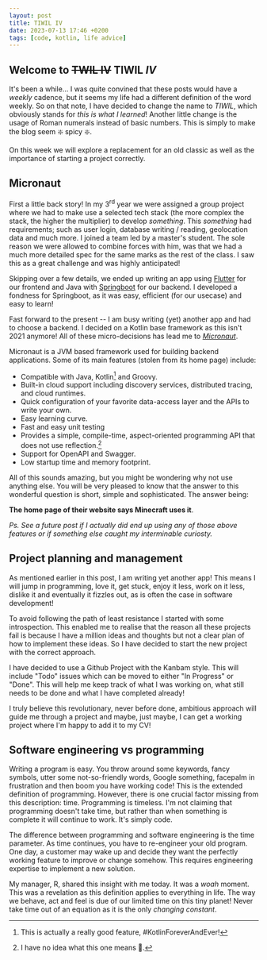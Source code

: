 ```yaml
---
layout: post
title: TIWIL IV
date: 2023-07-13 17:46 +0200
tags: [code, kotlin, life advice]
---
```


## Welcome to ~~TWIL IV~~ TIWIL _IV_
It's been a while... I was quite convined that these posts would have a _weekly_ cadence, but it seems my life had a different definition of the word weekly. So on that note, I have decided to change the name to _TIWIL_, which obviously stands for _this is what I learned_! Another little change is the usage of Roman numerals instead of basic numbers. This is simply to make the blog seem :sparkle: spicy :sparkle:.

On this week we will explore a replacement for an old classic as well as the importance of starting a project correctly.

## Micronaut
First a little back story! In my 3<sup>rd</sup> year we were assigned a group project where we had to make use a selected  tech stack (the more complex the stack, the higher the multiplier) to develop _something_. This _something_ had requirements; such as user login, database writing / reading, geolocation data and much more. I joined a team led by a master's student. The sole reason we were allowed to combine forces with him, was that we had a much more detailed spec for the same marks as the rest of the class. I saw this as a great challenge and was highly anticipated!

Skipping over a few details, we ended up writing an app using [Flutter](https://flutter.dev/) for our frontend and Java with [Springboot](https://spring.io/projects/spring-boot) for our backend. I developed a fondness for Springboot, as it was easy, efficient (for our usecase) and easy to learn!

Fast forward to the present -- I am busy writing (yet) another app and had to choose a backend. I decided on a Kotlin base framework as this isn't 2021 anymore! All of these micro-decisions has lead me to *[Micronaut](https://micronaut.io/)*.

Micronaut is a JVM based framework used for building backend applications. Some of its main features (stolen from its home page) include:

- Compatible with Java, Kotlin[^1] and Groovy.
- Built-in cloud support including discovery services, distributed tracing, and cloud runtimes.
- Quick configuration of your favorite data-access layer and the APIs to write your own.
- Easy learning curve.
- Fast and easy unit testing
- Provides a simple, compile-time, aspect-oriented programming API that does not use reflection.[^2]
- Support for OpenAPI and Swagger.
- Low startup time and memory footprint.

All of this sounds amazing, but you might be wondering why not use anything else. You will be very pleased to know that the answer to this wonderful question is short, simple and sophisticated. The answer being:

**The home page of their website says Minecraft uses it**.

_Ps. See a future post if I actually did end up using any of those above features or if something else caught my interminable curiosty._

## Project planning and management
As mentioned earlier in this post, I am writing yet another app! This means I will jump in programming, love it, get stuck, enjoy it less, work on it less, dislike it and eventually it fizzles out, as is often the case in software development!

To avoid following the path of least resistance I started with some introspection. This enabled me to realise that the reason all these projects fail is because I have a million ideas and thoughts but not a clear plan of how to implement these ideas. So I have decided to start the new project with the correct approach. 

I have decided to use a Github Project with the Kanbam style. This will include "Todo" issues which can be moved to either "In Progress" or "Done". This will help me keep track of what I was working on, what still needs to be done and what I have completed already!

I truly believe this revolutionary, never before done, ambitious approach will guide me through a project and maybe, just maybe, I can get a working project where I'm happy to add it to my CV!

## Software engineering vs programming
Writing a program is easy. You throw around some keywords, fancy symbols, utter some not-so-friendly words, Google something, facepalm in frustration and then boom you have working code! This is the extended definition of programming. However, there is one crucial factor missing from this description: time. Programming is timeless. I'm not claiming that programming doesn't take time, but rather than when something is complete it will continue to work. It's simply code.

The difference between programming and software engineering is the time parameter. As time continues, you have to re-engineer your old program. One day, a customer may wake up and decide they want the perfectly working feature to improve or change somehow. This requires engineering expertise to implement a new solution.

My manager, R, shared this insight with me today. It was a _woah_ moment. This was a revelation as this definition applies to everything in life. The way we behave, act and feel is due of our limited time on this tiny planet! Never take time out of an equation as it is the only _changing constant_.




























[^1]: This is actually a really good feature, #KotlinForeverAndEver!
[^2]: I have no idea what this one means :shrug:.